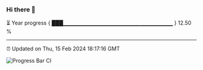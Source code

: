 ### Hi there 👋

⏳ Year progress { ███▁▁▁▁▁▁▁▁▁▁▁▁▁▁▁▁▁▁▁▁▁▁▁▁▁▁▁ } 12.50 %

---

⏰ Updated on Thu, 15 Feb 2024 18:17:16 GMT

![Progress Bar CI](https://github.com/liununu/liununu/workflows/Progress%20Bar%20CI/badge.svg)
